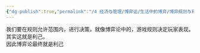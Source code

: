 ```yaml
---
{"dg-publish":true,"permalink":"/4 经济与管理/博弈论/生活中的博弈/博弈规则与利己/","title":"博弈规则与利己"}
---
```



我们要在规则允许范围内，进行决策，就像博弈论中的，游戏规则决定玩家表现。  
其实这就是利己。  
因此博弈论最终就是利己